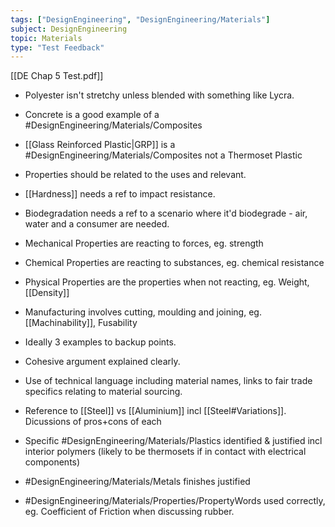 ```yaml
---
tags: ["DesignEngineering", "DesignEngineering/Materials"]
subject: DesignEngineering
topic: Materials
type: "Test Feedback"
---
```


[[DE Chap 5 Test.pdf]]

 - Polyester isn't stretchy unless blended with something like Lycra.
 - Concrete is a good example of a #DesignEngineering/Materials/Composites 
 - [[Glass Reinforced Plastic|GRP]] is a #DesignEngineering/Materials/Composites not a Thermoset Plastic
 - Properties should be related to the uses and relevant.

 - [[Hardness]] needs a ref to impact resistance.
 - Biodegradation needs a ref to a scenario where it'd biodegrade - air, water and a consumer are needed.

 - Mechanical Properties are reacting to forces, eg. strength
 - Chemical Properties are reacting to substances, eg. chemical resistance
 - Physical Properties are the properties when not reacting, eg. Weight, [[Density]]
 - Manufacturing involves cutting, moulding and joining, eg. [[Machinability]], Fusability

 - Ideally 3 examples to backup points.
 - Cohesive argument explained clearly.
 - Use of technical language including material names, links to fair trade specifics relating to material sourcing.

 - Reference to [[Steel]] vs [[Aluminium]] incl [[Steel#Variations]]. Dicussions of pros+cons of each
 - Specific #DesignEngineering/Materials/Plastics  identified & justified incl interior polymers (likely to be thermosets if in contact with electrical components)
 - #DesignEngineering/Materials/Metals  finishes justified
 - #DesignEngineering/Materials/Properties/PropertyWords used correctly, eg. Coefficient of Friction when discussing rubber.